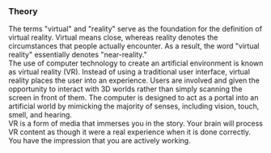 ### Theory <br>
The terms "virtual" and "reality" serve as the foundation for the definition of virtual reality. Virtual means close, whereas reality denotes the circumstances that people actually encounter. As a result, the word "virtual reality" essentially denotes "near-reality." <br>
The use of computer technology to create an artificial environment is known as virtual reality (VR). Instead of using a traditional user interface, virtual reality places the user into an experience. Users are involved and given the opportunity to interact with 3D worlds rather than simply scanning the screen in front of them.  The computer is designed to act as a portal into an artificial world by mimicking the majority of senses, including vision, touch, smell, and hearing.<br>
VR is a form of media that immerses you in the story. Your brain will process VR content as though it were a real experience when it is done correctly. You have the impression that you are actively working.
